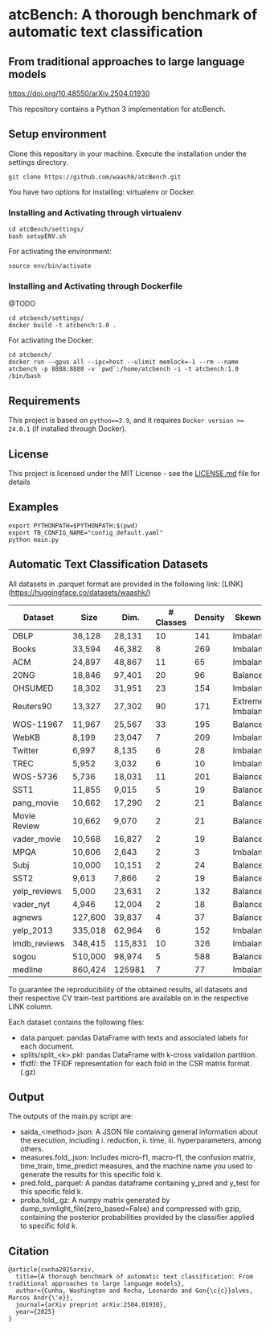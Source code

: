 # atcBench: A thorough benchmark of automatic text classification 

## From traditional approaches to large language models

https://doi.org/10.48550/arXiv.2504.01930

This repository contains a Python 3 implementation for atcBench.

## Setup environment

Clone this repository in your machine. Execute the installation under the settings directory.

```
git clone https://github.com/waashk/atcBench.git
```

You have two options for installing: virtualenv or Docker.

### Installing and Activating through virtualenv

```
cd atcBench/settings/
bash setupENV.sh
```

For activating the environment:

```
source env/bin/activate
```

### Installing and Activating through Dockerfile

@TODO

```
cd atcbench/settings/
docker build -t atcbench:1.0 .
```

For activating the Docker:

```
cd atcbench/
docker run --gpus all --ipc=host --ulimit memlock=-1 --rm --name atcbench -p 8888:8888 -v `pwd`:/home/atcbench -i -t atcbench:1.0 /bin/bash
```

## Requirements

This project is based on ```python==3.9```, and it requires ```Docker version >= 24.0.1``` (if installed through Docker).

## License

This project is licensed under the MIT License - see the [LICENSE.md](LICENSE.md) file for details

## Examples

```
export PYTHONPATH=$PYTHONPATH:$(pwd)
export TB_CONFIG_NAME="config_default.yaml"
python main.py 
```

## Automatic Text Classification Datasets

All datasets in .parquet format are provided in the following link: [LINK] (https://huggingface.co/datasets/waashk/)

| **Dataset**  | **Size** | **Dim.** | **# Classes** | **Density** | **Skewness**         |
|--------------|----------|----------|---------------|-------------|----------------------|
| DBLP         | 38,128   | 28,131   | 10            | 141         | Imbalanced            |
| Books        | 33,594   | 46,382   | 8             | 269         | Imbalanced            |
| ACM          | 24,897   | 48,867   | 11            | 65          | Imbalanced            |
| 20NG         | 18,846   | 97,401   | 20            | 96          | Balanced              |
| OHSUMED      | 18,302   | 31,951   | 23            | 154         | Imbalanced            |
| Reuters90    | 13,327   | 27,302   | 90            | 171         | Extremely Imbalanced  |
| WOS-11967    | 11,967   | 25,567   | 33            | 195         | Balanced              |
| WebKB        | 8,199    | 23,047   | 7             | 209         | Imbalanced            |
| Twitter      | 6,997    | 8,135    | 6             | 28          | Imbalanced            |
| TREC         | 5,952    | 3,032    | 6             | 10          | Imbalanced            |
| WOS-5736     | 5,736    | 18,031   | 11            | 201         | Balanced              |
| SST1         | 11,855   | 9,015    | 5             | 19          | Balanced              |
| pang_movie   | 10,662   | 17,290   | 2             | 21          | Balanced              |
| Movie Review | 10,662   | 9,070    | 2             | 21          | Balanced              |
| vader_movie  | 10,568   | 16,827   | 2             | 19          | Balanced              |
| MPQA         | 10,606   | 2,643    | 2             | 3           | Imbalanced            |
| Subj         | 10,000   | 10,151   | 2             | 24          | Balanced              |
| SST2         | 9,613    | 7,866    | 2             | 19          | Balanced              |
| yelp_reviews | 5,000    | 23,631   | 2             | 132         | Balanced              |
| vader_nyt    | 4,946    | 12,004   | 2             | 18          | Balanced              |
| agnews       | 127,600  | 39,837   | 4             | 37          | Balanced              |
| yelp_2013    | 335,018  | 62,964   | 6             | 152         | Imbalanced            |
| imdb_reviews | 348,415  | 115,831  | 10            | 326         | Imbalanced            |
| sogou        | 510,000  | 98,974   | 5             | 588         | Balanced              |
| medline      | 860,424  | 125981   | 7             | 77          | Imbalanced            |

To guarantee the reproducibility of the obtained results, all datasets and their respective CV train-test partitions are available on in the respective LINK column.

Each dataset contains the following files:
- data.parquet: pandas DataFrame with texts and associated labels for each document.
- splits/split_\<k\>.pkl:  pandas DataFrame with k-cross validation partition.
- tfidf/: the TFIDF representation for each fold in the CSR matrix format. (.gz)

## Output

The outputs of the main.py script are:

- saida_\<method\>.json: A JSON file containing general information about the execution, including i. reduction, ii. time, iii. hyperparameters, among others.
- measures.fold_<k>.json: Includes micro-f1, macro-f1, the confusion matrix, time_train, time_predict measures, and the machine name you used to generate the results for this specific fold k.
- pred.fold_<k>.parquet: A pandas dataframe containing y_pred and y_test for this specific fold k.
- proba.fold_<k>.gz: A numpy matrix generated by dump_svmlight_file(zero_based=False) and compressed with gzip, containing the posterior probabilities provided by the classifier applied to specific fold k.

## Citation

```
@article{cunha2025arxiv,
  title={A thorough benchmark of automatic text classification: From traditional approaches to large language models},
  author={Cunha, Washington and Rocha, Leonardo and Gon{\c{c}}alves, Marcos Andr{\'e}},
  journal={arXiv preprint arXiv:2504.01930},
  year={2025}
}
```

